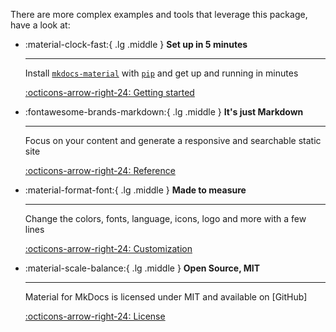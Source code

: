 There are more complex examples and tools that leverage this package, have a look at:

<div class="grid cards" markdown>

-   :material-clock-fast:{ .lg .middle } **Set up in 5 minutes**

    ***

    Install [`mkdocs-material`](#) with [`pip`](#) and get up
    and running in minutes

    [:octicons-arrow-right-24: Getting started](#)

-   :fontawesome-brands-markdown:{ .lg .middle } **It's just Markdown**

    ***

    Focus on your content and generate a responsive and searchable static site

    [:octicons-arrow-right-24: Reference](#)

-   :material-format-font:{ .lg .middle } **Made to measure**

    ***

    Change the colors, fonts, language, icons, logo and more with a few lines

    [:octicons-arrow-right-24: Customization](#)

-   :material-scale-balance:{ .lg .middle } **Open Source, MIT**

    ***

    Material for MkDocs is licensed under MIT and available on [GitHub]

    [:octicons-arrow-right-24: License](#)

</div>
